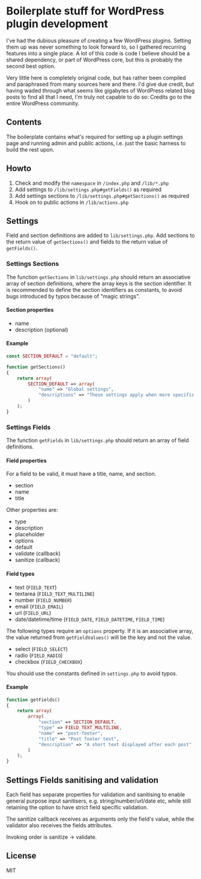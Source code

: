# Boilerplate stuff for WordPress plugin development

I've had the dubious pleasure of creating a few WordPress plugins. Setting them up was never something to look forward to, so I gathered recurring features into a single place. A lot of this code is code I believe should be a shared dependency, or part of WordPress core, but this is probably the second best option.

Very little here is completely original code, but has rather been compiled and paraphrased from many sources here and there. I'd give due credit, but having waded through what seems like gigabytes of WordPress related blog posts to find all that I need, I'm truly not capable to do so: Credits go to the entire WordPress community.

## Contents

The boilerplate contains what's required for setting up a plugin settings page and running admin and public actions, i.e. just the basic harness to build the rest upon.

## Howto

1. Check and modify the `namespace` in `/index.php` and `/lib/*.php`
2. Add settings to `/lib/settings.php#getFields()` as required
3. Add settings sections to `/lib/settings.php#getSections()` as required
4. Hook on to public actions in `/lib/actions.php`

## Settings

Field and section definitions are added to `lib/settings.php`. Add sections to the return value of `getSections()` and fields to the return value of `getFields()`.

### Settings Sections

The function `getSections` in `lib/settings.php` should return an associative array of section definitions, where the array keys is the section identifier. It is recommended to define the section identifiers as constants, to avoid bugs introduced by typos because of "magic strings".

#### Section properties

- name
- description (optional)

#### Example

```php
const SECTION_DEFAULT = "default";

function getSections()
{
    return array(
        SECTION_DEFAULT => array(
            "name" => "Global settings",
            "descriptions" => "These settings apply when more specific settings don't exist"
        )
    );
}
```

### Settings Fields

The function `getFields` in `lib/settings.php` should return an array of field definitions.

#### Field properties

For a field to be valid, it must have a title, name, and section.

- section
- name
- title

Other properties are:

- type
- description
- placeholder
- options
- default
- validate (callback)
- sanitize (callback)

#### Field types

- text (`FIELD_TEXT`)
- textarea (`FIELD_TEXT_MULTILINE`)
- number (`FIELD_NUMBER`)
- email (`FIELD_EMAIL`)
- url (`FIELD_URL`)
- date/datetime/time (`FIELD_DATE`, `FIELD_DATETIME`, `FIELD_TIME`)

The following types require an `options` property. If it is an associative array, the value returned from `getFieldValues()` will be the key and not the value.

- select (`FIELD_SELECT`)
- radio (`FIELD_RADIO`)
- checkbox (`FIELD_CHECKBOX`)

You should use the constants defined in `settings.php` to avoid typos.

#### Example

```php
function getFields()
{
    return array(
        array(
            "section" => SECTION_DEFAULT,
            "type" => FIELD_TEXT_MULTILINE,
            "name" => "post-footer",
            "title" => "Post footer text",
            "description" => "A short text displayed after each post"
        )
    );
}
```

## Settings Fields sanitising and validation

Each field has separate properties for validation and sanitising to enable general purpose input sanitisers, e.g. string/number/url/date etc, while still retaining the option to have strict field specific validation.

The sanitize callback receives as arguments only the field's value, while the validator also receives the fields attributes.

Invoking order is sanitize -> validate.

## License

MIT
